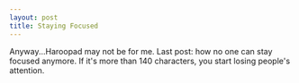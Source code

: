 ```yaml
---
layout: post
title: Staying Focused
---
```


Anyway...Haroopad may not be for me. Last post: how no one can stay focused anymore. If it's more than 140 characters, you start losing people's attention.